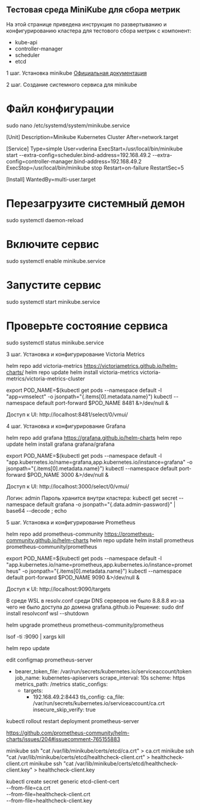 ## Тестовая среда MiniKube для сбора метрик

На этой странице приведена инструкция по развертыванию и конфигурированию кластера для тестового сбора метрик с компонент:
- kube-api
- controller-manager
- scheduler
- etcd

1 шаг. Установка minikube
[Официальная документация](https://kubernetes.io/ru/docs/tasks/tools/install-minikube/)

2 шаг. Создание системного сервиса для minikube

# Файл конфигурации
sudo nano /etc/systemd/system/minikube.service

[Unit]
Description=Minikube Kubernetes Cluster
After=network.target

[Service]
Type=simple
User=vderina
ExecStart=/usr/local/bin/minikube start --extra-config=scheduler.bind-address=192.168.49.2 --extra-config=controller-manager.bind-address=192.168.49.2
ExecStop=/usr/local/bin/minikube stop
Restart=on-failure
RestartSec=5

[Install]
WantedBy=multi-user.target

# Перезагрузите системный демон
sudo systemctl daemon-reload

# Включите сервис
sudo systemctl enable minikube.service

# Запустите сервис
sudo systemctl start minikube.service

# Проверьте состояние сервиса
sudo systemctl status minikube.service

3 шаг. Установка и конфигурирование Victoria Metrics

helm repo add victoria-metrics https://victoriametrics.github.io/helm-charts/
helm repo update
helm install victoria-metrics victoria-metrics/victoria-metrics-cluster

export POD_NAME=$(kubectl get pods --namespace default -l "app=vmselect" -o jsonpath="{.items[0].metadata.name}")
kubectl --namespace default port-forward $POD_NAME 8481 &>/dev/null &

Доступ к UI: http://localhost:8481/select/0/vmui/

4 шаг. Установка и конфигурирование Grafana

helm repo add grafana https://grafana.github.io/helm-charts
helm repo update
helm install grafana grafana/grafana

export POD_NAME=$(kubectl get pods --namespace default -l "app.kubernetes.io/name=grafana,app.kubernetes.io/instance=grafana" -o jsonpath="{.items[0].metadata.name}")
kubectl --namespace default port-forward $POD_NAME 3000 &>/dev/null &

Доступ к UI: http://localhost:3000/select/0/vmui/

Логин: admin
Пароль хранится внутри кластера:
kubectl get secret --namespace default grafana -o jsonpath="{.data.admin-password}" | base64 --decode ; echo

5 шаг. Установка и конфигурирование Prometheus

helm repo add prometheus-community https://prometheus-community.github.io/helm-charts
helm repo update
helm install prometheus prometheus-community/prometheus

export POD_NAME=$(kubectl get pods --namespace default -l "app.kubernetes.io/name=prometheus,app.kubernetes.io/instance=prometheus" -o jsonpath="{.items[0].metadata.name}")
kubectl --namespace default port-forward $POD_NAME 9090 &>/dev/null &

Доступ к UI: http://localhost:9090/targets


В среде WSL в resolv.conf среди DNS серверов не было 8.8.8.8 из-за чего не было доступа до домена grafana.github.io
Решение: 
sudo dnf install resolvconf
wsl --shutdown

helm upgrade prometheus prometheus-community/prometheus


lsof -ti :9090 | xargs kill

helm repo update

edit configmap prometheus-server

- bearer_token_file: /var/run/secrets/kubernetes.io/serviceaccount/token
    job_name: kubernetes-apiservers
    scrape_interval: 10s
    scheme: https
    metrics_path: /metrics
    static_configs:
    - targets:
        - 192.168.49.2:8443
    tls_config:
    ca_file: /var/run/secrets/kubernetes.io/serviceaccount/ca.crt
    insecure_skip_verify: true


kubectl rollout restart deployment prometheus-server

https://github.com/prometheus-community/helm-charts/issues/204#issuecomment-765155883

minikube ssh "cat /var/lib/minikube/certs/etcd/ca.crt" > ca.crt
minikube ssh "cat /var/lib/minikube/certs/etcd/healthcheck-client.crt" > healthcheck-client.crt
minikube ssh "cat /var/lib/minikube/certs/etcd/healthcheck-client.key" > healthcheck-client.key

kubectl create secret generic etcd-client-cert \
        --from-file=ca.crt \
        --from-file=healthcheck-client.crt \
        --from-file=healthcheck-client.key